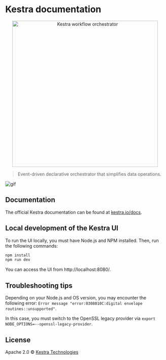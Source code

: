 # Kestra documentation

<p align="center">
  <img width="460" src="https://kestra.io/logo-white.svg"  alt="Kestra workflow orchestrator" />
</p>


> Event-driven declarative orchestrator that simplifies data operations.

![gif](https://kestra.io/video.gif)


## Documentation

The official Kestra documentation can be found at [kestra.io/docs](https://kestra.io/docs).


## Local development of the Kestra UI

To run the UI locally, you must have Node.js and NPM installed. Then, run the following commands:

```bash
npm install
npm run dev
```

You can access the UI from http://localhost:8080/.

## Troubleshooting tips

Depending on your Node.js and OS version, you may encounter the following error: `Error message "error:0308010C:digital envelope routines::unsupported"`.

In this case, you must switch to the OpenSSL legacy provider via `export NODE_OPTIONS=--openssl-legacy-provider`.


## License
Apache 2.0 © [Kestra Technologies](https://kestra.io)